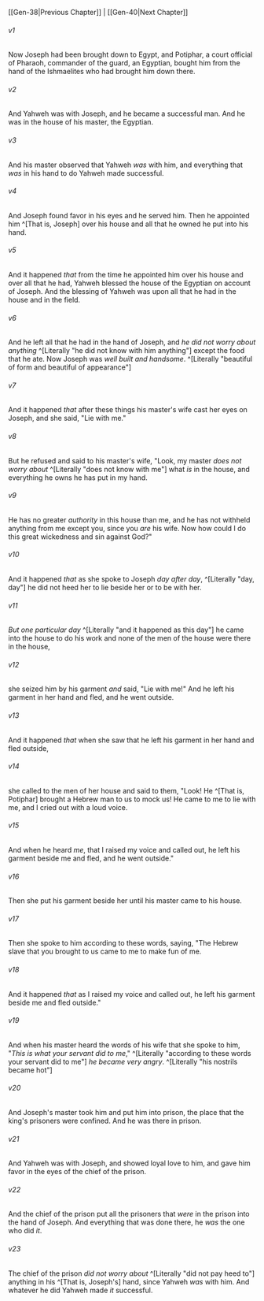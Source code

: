 ﻿---
aliases:
  - Genesis 39
---

[[Gen-38|Previous Chapter]] | [[Gen-40|Next Chapter]]

###### v1
Now Joseph had been brought down to Egypt, and Potiphar, a court official of Pharaoh, commander of the guard, an Egyptian, bought him from the hand of the Ishmaelites who had brought him down there.

###### v2
And Yahweh was with Joseph, and he became a successful man. And he was in the house of his master, the Egyptian.

###### v3
And his master observed that Yahweh _was_ with him, and everything that _was_ in his hand to do Yahweh made successful.

###### v4
And Joseph found favor in his eyes and he served him. Then he appointed him ^[That is, Joseph] over his house and all that he owned he put into his hand.

###### v5
And it happened _that_ from the time he appointed him over his house and over all that he had, Yahweh blessed the house of the Egyptian on account of Joseph. And the blessing of Yahweh was upon all that he had in the house and in the field.

###### v6
And he left all that he had in the hand of Joseph, and _he did not worry about anything_ ^[Literally "he did not know with him anything"] except the food that he ate. Now Joseph was _well built and handsome_. ^[Literally "beautiful of form and beautiful of appearance"]

###### v7
And it happened _that_ after these things his master's wife cast her eyes on Joseph, and she said, "Lie with me."

###### v8
But he refused and said to his master's wife, "Look, my master _does not worry about_ ^[Literally "does not know with me"] what _is_ in the house, and everything he owns he has put in my hand.

###### v9
He has no greater _authority_ in this house than me, and he has not withheld anything from me except you, since you _are_ his wife. Now how could I do this great wickedness and sin against God?"

###### v10
And it happened _that_ as she spoke to Joseph _day after day_, ^[Literally "day, day"] he did not heed her to lie beside her or to be with her.

###### v11
_But one particular day_ ^[Literally "and it happened as this day"] he came into the house to do his work and none of the men of the house were there in the house,

###### v12
she seized him by his garment _and_ said, "Lie with me!" And he left his garment in her hand and fled, and he went outside.

###### v13
And it happened _that_ when she saw that he left his garment in her hand and fled outside,

###### v14
she called to the men of her house and said to them, "Look! He ^[That is, Potiphar] brought a Hebrew man to us to mock us! He came to me to lie with me, and I cried out with a loud voice.

###### v15
And when he heard _me_, that I raised my voice and called out, he left his garment beside me and fled, and he went outside."

###### v16
Then she put his garment beside her until his master came to his house.

###### v17
Then she spoke to him according to these words, saying, "The Hebrew slave that you brought to us came to me to make fun of me.

###### v18
And it happened _that_ as I raised my voice and called out, he left his garment beside me and fled outside."

###### v19
And when his master heard the words of his wife that she spoke to him, "_This is what your servant did to me_," ^[Literally "according to these words your servant did to me"] _he became very angry_. ^[Literally "his nostrils became hot"]

###### v20
And Joseph's master took him and put him into prison, the place that the king's prisoners were confined. And he was there in prison.

###### v21
And Yahweh was with Joseph, and showed loyal love to him, and gave him favor in the eyes of the chief of the prison.

###### v22
And the chief of the prison put all the prisoners that _were_ in the prison into the hand of Joseph. And everything that was done there, he _was_ the one who did _it_.

###### v23
The chief of the prison _did not worry about_ ^[Literally "did not pay heed to"] anything in his ^[That is, Joseph's] hand, since Yahweh _was_ with him. And whatever he did Yahweh made _it_ successful.